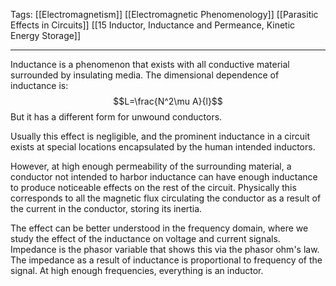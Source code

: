 Tags: [[Electromagnetism]] [[Electromagnetic Phenomenology]] [[Parasitic Effects in Circuits]] [[15 Inductor, Inductance and Permeance, Kinetic Energy Storage]] 
___
Inductance is a phenomenon that exists with all conductive material surrounded by insulating media. The dimensional dependence of inductance is:
$$L=\frac{N^2\mu A}{l}$$
But it has a different form for unwound conductors. 

Usually this effect is negligible, and the prominent inductance in a circuit exists at special locations encapsulated by the human intended inductors. 

However, at high enough permeability of the surrounding material, a conductor not intended to harbor inductance can have enough inductance to produce noticeable effects on the rest of the circuit. Physically this corresponds to all the magnetic flux circulating the conductor as a result of the current in the conductor, storing its inertia. 

The effect can be better understood in the frequency domain, where we study the effect of the inductance on voltage and current signals. Impedance is the phasor variable that shows this via the phasor ohm's law. The impedance as a result of inductance is proportional to frequency of the signal. At high enough frequencies, everything is an inductor. 